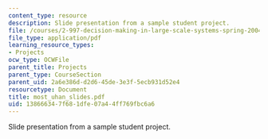 ```yaml
---
content_type: resource
description: Slide presentation from a sample student project.
file: /courses/2-997-decision-making-in-large-scale-systems-spring-2004/138666347f681dfe07a44ff769fbc6a6_most_uhan_slides.pdf
file_type: application/pdf
learning_resource_types:
- Projects
ocw_type: OCWFile
parent_title: Projects
parent_type: CourseSection
parent_uid: 2a6e386d-d2d6-45de-3e3f-5ecb931d52e4
resourcetype: Document
title: most_uhan_slides.pdf
uid: 13866634-7f68-1dfe-07a4-4ff769fbc6a6
---
```

Slide presentation from a sample student project.

